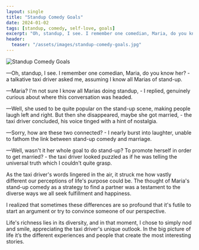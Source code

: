 ```yaml
---
layout: single
title: "Standup Comedy Goals"
date: 2024-01-02
tags: [standup, comedy, self-love, goals]
excerpt: "Oh, standup, I see. I remember one comedian, Maria, do you know her? - a talkative taxi driver asked me, assuming I know all Marias of stand-up."
header:
  teaser: "/assets/images/standup-comedy-goals.jpg"
---
```

![Standup Comedy Goals](/assets/images/standup-comedy-goals.jpg)

&mdash;Oh, standup, I see. I remember one comedian, Maria, do you know her? - a talkative taxi driver asked me, assuming I know all Marias of stand-up.

&mdash;Maria? I'm not sure I know all Marias doing standup, - I replied, genuinely curious about where this conversation was headed.

&mdash;Well, she used to be quite popular on the stand-up scene, making people laugh left and right. But then she disappeared, maybe she got married, - the taxi driver concluded, his voice tinged with a hint of nostalgia.

&mdash;Sorry, how are these two connected? - I nearly burst into laughter, unable to fathom the link between stand-up comedy and marriage.

&mdash;Well, wasn't it her whole goal to do stand-up? To promote herself in order to get married? - the taxi driver looked puzzled as if he was telling the universal truth which I couldn't quite grasp.

As the taxi driver's words lingered in the air, it struck me how vastly different our perceptions of life's purpose could be. The thought of Maria's stand-up comedy as a strategy to find a partner was a testament to the diverse ways we all seek fulfillment and happiness.

I realized that sometimes these differences are so profound that it's futile to start an argument or try to convince someone of our perspective. 

Life's richness lies in its diversity, and in that moment, I chose to simply nod and smile, appreciating the taxi driver's unique outlook. In the big picture of life it’s the different experiences and people that create the most interesting stories.
